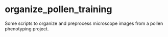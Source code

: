 # organize_pollen_training
Some scripts to organize and preprocess microscope images from a pollen phenotyping project. 
